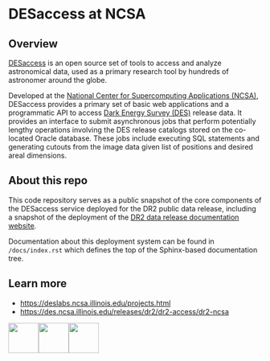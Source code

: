 DESaccess at NCSA 
=======================

Overview
------------------

[DESaccess](https://des.ncsa.illinois.edu/desaccess/) is an open source set of tools to access and analyze astronomical data, used as a primary research tool by hundreds of astronomer around the globe. 

Developed at the [National Center for Supercomputing Applications (NCSA)](http://http://www.ncsa.illinois.edu/), DESaccess provides a primary set of basic web applications and a programmatic API to access [Dark Energy Survey (DES)](https://www.darkenergysurvey.org/) release data. It provides an interface to submit asynchronous jobs that perform potentially lengthy operations involving the DES release catalogs stored on the co-located Oracle database. These jobs include executing SQL statements and generating cutouts from the image data given list of positions and desired areal dimensions. 

About this repo
---------------------

This code repository serves as a public snapshot of the core components of the DESaccess service deployed for the DR2 public data release, including a snapshot of the deployment of the [DR2 data release documentation website](https://des.ncsa.illinois.edu/releases/dr2).

Documentation about this deployment system can be found in `/docs/index.rst` which defines the top of the Sphinx-based documentation tree.

Learn more 
---------------------

* https://deslabs.ncsa.illinois.edu/projects.html
* https://des.ncsa.illinois.edu/releases/dr2/dr2-access/dr2-ncsa

<img height="60px" src="https://des.ncsa.illinois.edu/desaccess/images/NCSA_FullColor_RGB.png" /><img height="60px" src="https://des.ncsa.illinois.edu/desaccess/images/NSF_4-Color_bitmap_Logo_100px.png" /><img height="60px" src="https://des.ncsa.illinois.edu/desaccess/images/des-logo-rev-lg.png" />
